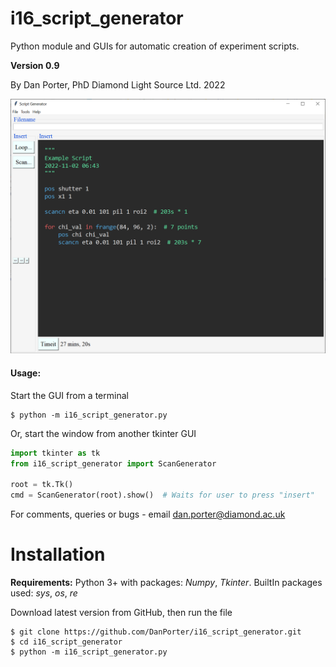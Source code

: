# i16_script_generator
Python module and GUIs for automatic creation of experiment scripts.

**Version 0.9**

By Dan Porter, PhD
Diamond Light Source Ltd.
2022

![GUI Window](https://github.com/DanPorter/i16_script_generator/blob/master/i16_script_generator.PNG?raw=true)

#### Usage:
Start the GUI from a terminal
```text
$ python -m i16_script_generator.py
```
Or, start the window from another tkinter GUI

```python
import tkinter as tk
from i16_script_generator import ScanGenerator

root = tk.Tk()
cmd = ScanGenerator(root).show()  # Waits for user to press "insert"
```

For comments, queries or bugs - email [dan.porter@diamond.ac.uk](mailto:dan.porter@diamond.ac.uk)

# Installation
**Requirements:** 
Python 3+ with packages: *Numpy*, *Tkinter*.
BuiltIn packages used: *sys*, *os*, *re*


Download latest version from GitHub, then run the file
```text
$ git clone https://github.com/DanPorter/i16_script_generator.git
$ cd i16_script_generator
$ python -m i16_script_generator.py
```



